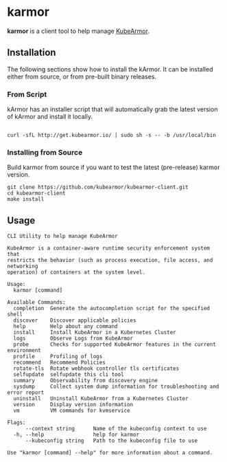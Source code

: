 # karmor

**karmor** is a client tool to help manage [KubeArmor](https://github.com/kubearmor/KubeArmor).


## Installation

The following sections show how to install the kArmor. It can be installed either from source, or from pre-built binary releases.

### From Script

kArmor has an installer script that will automatically grab the latest version of kArmor and install it locally.

```

curl -sfL http://get.kubearmor.io/ | sudo sh -s -- -b /usr/local/bin
```

### Installing from Source 

Build karmor from source if you want to test the latest (pre-release) karmor version.


```
git clone https://github.com/kubearmor/kubearmor-client.git
cd kubearmor-client
make install
```

## Usage

```
CLI Utility to help manage KubeArmor

KubeArmor is a container-aware runtime security enforcement system that
restricts the behavior (such as process execution, file access, and networking
operation) of containers at the system level.

Usage:
  karmor [command]

Available Commands:
  completion  Generate the autocompletion script for the specified shell
  discover    Discover applicable policies
  help        Help about any command
  install     Install KubeArmor in a Kubernetes Cluster
  logs        Observe Logs from KubeArmor
  probe       Checks for supported KubeArmor features in the current environment
  profile     Profiling of logs
  recommend   Recommend Policies
  rotate-tls  Rotate webhook controller tls certificates
  selfupdate  selfupdate this cli tool
  summary     Observability from discovery engine
  sysdump     Collect system dump information for troubleshooting and error report
  uninstall   Uninstall KubeArmor from a Kubernetes Cluster
  version     Display version information
  vm          VM commands for kvmservice

Flags:
      --context string      Name of the kubeconfig context to use
  -h, --help                help for karmor
      --kubeconfig string   Path to the kubeconfig file to use

Use "karmor [command] --help" for more information about a command.
```
